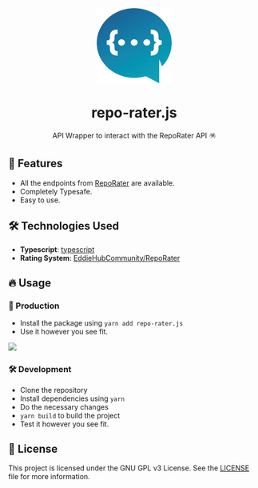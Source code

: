 <div align="center">
<img height="150" width="150" src="https://github.com/EddieHubCommunity/RepoRater/raw/ee5f3e61ec1bd7676f02af93d4f3d0e3e3122c57/public/reporater-logo.png" />
<h1>repo-rater.js</h1>
<p>API Wrapper to interact with the RepoRater API 🪅</p>
</div>

## 🌟 Features

- All the endpoints from [RepoRater](https://github.com/EddieHubCommunity/RepoRater) are available.
- Completely Typesafe.
- Easy to use.

## 🛠️ Technologies Used

- **Typescript**: [typescript](https://www.typescriptlang.org/)
- **Rating System**: [EddieHubCommunity/RepoRater](https://github.com/EddieHubCommunity/RepoRater)

## 🔥 Usage

### 🚀 Production

- Install the package using `yarn add repo-rater.js`
- Use it however you see fit.

![](https://github.com/xkrishguptaa/repo-rater.js/raw/main/assets/editor.png)

### 🛠️ Development

- Clone the repository
- Install dependencies using `yarn`
- Do the necessary changes
- `yarn build` to build the project
- Test it however you see fit.

## 📝 License

This project is licensed under the GNU GPL v3 License. See the [LICENSE](LICENSE) file for more information.
